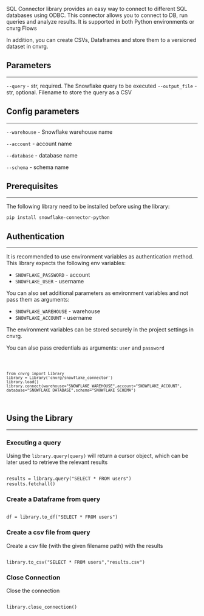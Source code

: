 SQL Connector library provides an easy way to connect to different SQL databases using ODBC. 
This connector allows you to connect to DB, run queries and analyze results. It is supported in both Python environments or cnvrg Flows

In addition, you can create CSVs, Dataframes and store them to a versioned dataset in cnvrg. 


## Parameters
---

```--query``` - str, required. The Snowflake query to be executed
```--output_file``` - str, optional. Filename to store the query as a CSV

## Config parameters
---

```--warehouse``` - Snowflake warehouse name 

```--account``` - account name

```--database``` - database name

```--schema``` - schema name

## Prerequisites
---
The following library need to be installed before using the library:

<code>pip install snowflake-connector-python</code>

## Authentication
---
It is recommended to use environment variables as authentication method. This library expects the following env variables:

* `SNOWFLAKE_PASSWORD` - account
* `SNOWFLAKE_USER` - username

You can also set additional parameters as environment variables and not pass them as arguments:

* `SNOWFLAKE_WAREHOUSE` - warehouse
* `SNOWFLAKE_ACCOUNT` - username

The environment variables can be stored securely in the project settings in cnvrg. 

You can also pass credentials as arguments: `user` and `password`

<code>

```
from cnvrg import Library
library = Library('cnvrg/snowflake_connector')
library.load()
library.connect(warehouse="SNOWFLAKE_WAREHOUSE",account="SNOWFLAKE_ACCOUNT", database="SNOWFLAKE_DATABASE",schema="SNOWFLAKE_SCHEMA")
```
</code>

## Using the Library
---

### Executing a query

Using the `library.query(query)` will return a cursor object, which can be later used to retrieve the relevant results

<code>
results = library.query("SELECT * FROM users")
results.fetchall()
</code>

### Create a Dataframe from query

<code>
df = library.to_df("SELECT * FROM users")
</code>

### Create a csv file from query
Create a csv file (with the given filename path) with the results

<code>
library.to_csv("SELECT * FROM users","results.csv")
</code>

### Close Connection
Close the connection

<code>
library.close_connection()
</code>